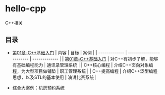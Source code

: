 # hello-cpp
C++相关

## 目录
* [第01章-C++基础入门](docs/01-C++基础入门.md)
| 内容            | 目标                       | 案例           |
| ------------- | ------------------------ | ------------- |
| [第01章-C++基础入门](docs/01-C++基础入门.md) | 对C++有初步了解，能够有基础编程能力    | 通讯录管理系统 |
| C++核心编程     | 介绍C++面向对象编程，为大型项目做铺垫  | 职工管理系统   |
| C++提高编程     | 介绍C++泛型编程思想，以及STL的基本使用 | 演讲比赛系统   |

* 综合大案例：机房预约系统